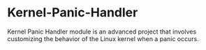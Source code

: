 # Kernel-Panic-Handler
Kernel Panic Handler module is an advanced project that involves customizing the behavior of the Linux kernel when a panic occurs. 
